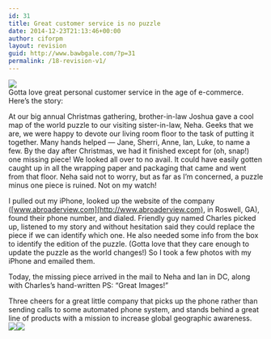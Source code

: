 ```yaml
---
id: 31
title: Great customer service is no puzzle
date: 2014-12-23T21:13:46+00:00
author: ciforpm
layout: revision
guid: http://www.bawbgale.com/?p=31
permalink: /18-revision-v1/
---
```

![](http://media.tumblr.com/tumblr_lxauupU8AL1qcfcp0.jpg)  
Gotta love great personal customer service in the age of e-commerce. Here&#8217;s the story:

At our big annual Christmas gathering, brother-in-law Joshua gave a cool map of the world puzzle to our visiting sister-in-law, Neha. Geeks that we are, we were happy to devote our living room floor to the task of putting it together. Many hands helped &#8212; Jane, Sherri, Anne, Ian, Luke, to name a few. By the day after Christmas, we had it finished except for (oh, snap!) one missing piece! We looked all over to no avail. It could have easily gotten caught up in all the wrapping paper and packaging that came and went from that floor. Neha said not to worry, but as far as I&#8217;m concerned, a puzzle minus one piece is ruined. Not on my watch!

I pulled out my iPhone, looked up the website of the company ([www.abroaderview.com](http://www.abroaderview.com), in Roswell, GA), found their phone number, and dialed. Friendly guy named Charles picked up, listened to my story and without hesitation said they could replace the piece if we can identify which one. He also needed some info from the box to identify the edition of the puzzle. (Gotta love that they care enough to update the puzzle as the world changes!) So I took a few photos with my iPhone and emailed them. 

Today, the missing piece arrived in the mail to Neha and Ian in DC, along with Charles&#8217;s hand-written PS: &#8220;Great Images!&#8221; 

Three cheers for a great little company that picks up the phone rather than sending calls to some automated phone system, and stands behind a great line of products with a mission to increase global geographic awareness.  
![](http://media.tumblr.com/tumblr_lxauxxmemt1qcfcp0.jpg)![](http://media.tumblr.com/tumblr_lxav5lA5QC1qcfcp0.jpg)